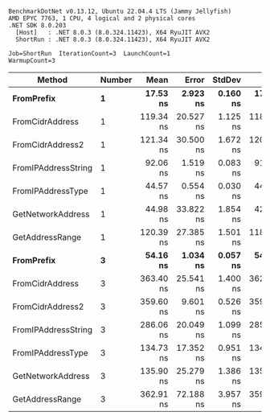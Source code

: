 ```

BenchmarkDotNet v0.13.12, Ubuntu 22.04.4 LTS (Jammy Jellyfish)
AMD EPYC 7763, 1 CPU, 4 logical and 2 physical cores
.NET SDK 8.0.203
  [Host]   : .NET 8.0.3 (8.0.324.11423), X64 RyuJIT AVX2
  ShortRun : .NET 8.0.3 (8.0.324.11423), X64 RyuJIT AVX2

Job=ShortRun  IterationCount=3  LaunchCount=1  
WarmupCount=3  

```
| Method              | Number | Mean      | Error     | StdDev   | Min       | Max       | Gen0   | Allocated |
|-------------------- |------- |----------:|----------:|---------:|----------:|----------:|-------:|----------:|
| **FromPrefix**          | **1**      |  **17.53 ns** |  **2.923 ns** | **0.160 ns** |  **17.44 ns** |  **17.72 ns** | **0.0007** |      **56 B** |
| FromCidrAddress     | 1      | 119.34 ns | 20.527 ns | 1.125 ns | 118.06 ns | 120.19 ns | 0.0012 |     112 B |
| FromCidrAddress2    | 1      | 121.34 ns | 30.500 ns | 1.672 ns | 120.35 ns | 123.27 ns | 0.0012 |     112 B |
| FromIPAddressString | 1      |  92.06 ns |  1.519 ns | 0.083 ns |  91.98 ns |  92.15 ns | 0.0006 |      56 B |
| FromIPAddressType   | 1      |  44.57 ns |  0.554 ns | 0.030 ns |  44.54 ns |  44.61 ns | 0.0010 |      88 B |
| GetNetworkAddress   | 1      |  44.98 ns | 33.822 ns | 1.854 ns |  42.85 ns |  46.23 ns | 0.0007 |      56 B |
| GetAddressRange     | 1      | 120.39 ns | 27.385 ns | 1.501 ns | 118.66 ns | 121.36 ns | 0.0019 |     168 B |
| **FromPrefix**          | **3**      |  **54.16 ns** |  **1.034 ns** | **0.057 ns** |  **54.12 ns** |  **54.22 ns** | **0.0020** |     **168 B** |
| FromCidrAddress     | 3      | 363.40 ns | 25.541 ns | 1.400 ns | 362.08 ns | 364.87 ns | 0.0038 |     336 B |
| FromCidrAddress2    | 3      | 359.60 ns |  9.601 ns | 0.526 ns | 359.28 ns | 360.20 ns | 0.0038 |     336 B |
| FromIPAddressString | 3      | 286.06 ns | 20.049 ns | 1.099 ns | 285.17 ns | 287.29 ns | 0.0019 |     168 B |
| FromIPAddressType   | 3      | 134.73 ns | 17.352 ns | 0.951 ns | 134.05 ns | 135.82 ns | 0.0031 |     264 B |
| GetNetworkAddress   | 3      | 135.90 ns | 25.279 ns | 1.386 ns | 135.06 ns | 137.50 ns | 0.0019 |     168 B |
| GetAddressRange     | 3      | 362.91 ns | 72.188 ns | 3.957 ns | 359.17 ns | 367.05 ns | 0.0057 |     504 B |
